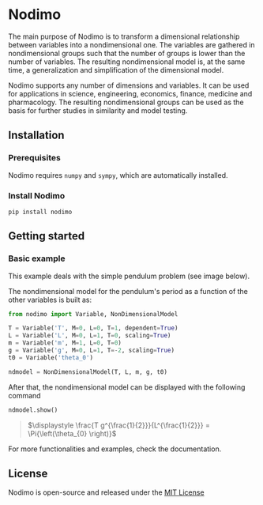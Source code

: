 # Nodimo

The main purpose of Nodimo is to transform a dimensional relationship
between variables into a nondimensional one. The variables are gathered
in nondimensional groups such that the number of groups is lower than
the number of variables. The resulting nondimensional model is, at the
same time, a generalization and simplification of the dimensional model.

Nodimo supports any number of dimensions and variables. It can be used
for applications in science, engineering, economics, finance, medicine
and pharmacology. The resulting nondimensional groups can be used as the
basis for further studies in similarity and model testing.

## Installation

### Prerequisites
Nodimo requires `numpy` and `sympy`, which are automatically installed.

### Install Nodimo
```shell
pip install nodimo
```

## Getting started
### Basic example
This example deals with the simple pendulum problem (see image below).

The nondimensional model for the pendulum's period as a function of the other
variables is built as:
```python
from nodimo import Variable, NonDimensionalModel

T = Variable('T', M=0, L=0, T=1, dependent=True)
L = Variable('L', M=0, L=1, T=0, scaling=True)
m = Variable('m', M=1, L=0, T=0)
g = Variable('g', M=0, L=1, T=-2, scaling=True)
t0 = Variable('theta_0')

ndmodel = NonDimensionalModel(T, L, m, g, t0)
```

After that, the nondimensional model can be displayed with the following command
```python
ndmodel.show()
```
> $\displaystyle \frac{T g^{\frac{1}{2}}}{L^{\frac{1}{2}}} = \Pi{\left(\theta_{0} \right)}$

For more functionalities and examples, check the documentation.

## License
Nodimo is open-source and released under the [MIT License](LICENSE)